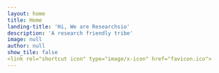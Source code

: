 ```yaml
---
layout: home
title: Home
landing-title: 'Hi, We are Researchsio'
description: 'A research friendly tribe'
image: null
author: null
show_tile: false
<link rel="shortcut icon" type="image/x-icon" href="favicon.ico">
---
```


